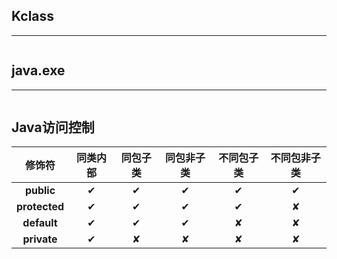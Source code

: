 ## **Kclass**
---
```
```

## **java.exe**
---
```
```

## **Java访问控制**
| 修饰符    | 同类内部 | 同包子类 | 同包非子类 | 不同包子类 | 不同包非子类 |
| :-------: | :-----: | :-------: | :--------: | :--------: | :----------: |
| **public**    |   ✔   |    ✔    |     ✔     |     ✔     |      ✔      |
| **protected** |   ✔   |    ✔    |     ✔     |     ✔     |      ✘      |
| **default**   |   ✔   |    ✔    |     ✔     |     ✘     |      ✘      |
| **private**   |   ✔   |    ✘    |     ✘     |     ✘     |      ✘      |
